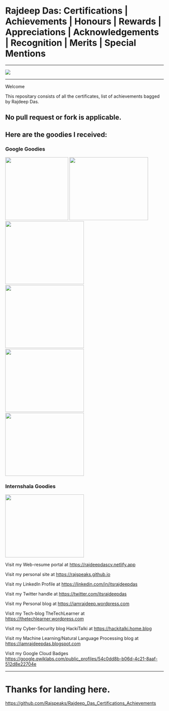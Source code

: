 # Rajdeep Das: Certifications | Achievements | Honours | Rewards | Appreciations | Acknowledgements | Recognition | Merits | Special Mentions

--------------------------------------------------------------------------------------------------------------------------------------------------------------------
<img src="https://github.com/Rajspeaks/Rajdeep_Das_Certifications_Achievements/blob/main/Header-Certification.jpg"> 

-------------------------------------------------------------------------------------------------------------------------------------------------------------------

Welcome

This repositary consists of all the certificates, list of achievements bagged by Rajdeep Das.

No pull request or fork is applicable. 
------------------------------------------------------------------------

<h2> Here are the goodies I received: </h2>

<h3>Google Goodies</h3>


<img src="https://github.com/Rajspeaks/Rajdeep_Das_Certifications_Achievements/blob/main/Google%20Certifications/132203060_1006134366464320_4928897964368663583_n.jpg" height="200" width="200"> <img src="https://github.com/Rajspeaks/Rajdeep_Das_Certifications_Achievements/blob/main/Google%20Certifications/131979959_1006134659797624_8609151351469187757_n.jpg" height="200" width="250"> <img src="https://github.com/Rajspeaks/Rajdeep_Das_Certifications_Achievements/blob/main/Google%20Certifications/138925729_1021094984968258_591106998149185507_n.jpg" height="200" width="250"> &nbsp; <img src="https://github.com/Rajspeaks/Rajdeep_Das_Certifications_Achievements/blob/main/Google%20Certifications/131940366_1006134733130950_5150161455432761198_n.jpg" height="200" width="250"> &nbsp;<img src="https://github.com/Rajspeaks/Rajdeep_Das_Certifications_Achievements/blob/main/Google%20Certifications/131940366_1006134419797648_738223068297823028_n.jpg" height="200" width="250"> &nbsp;<img src="https://github.com/Rajspeaks/Rajdeep_Das_Certifications_Achievements/blob/main/Google%20Certifications/131895849_1006134466464310_8520566935290158586_n.jpg" height="200" width="250"> 

<h3>Internshala Goodies</h3>
<img src="https://github.com/Rajspeaks/Rajdeep_Das_Certifications_Achievements/blob/main/Internshala%20Achievements/123024639_969307013480389_5363080855288155266_n.jpg" height="200" width="250">



Visit my Web-resume portal at https://rajdeepdascv.netlify.app 

Visit my personal site at https://rajspeaks.github.io

Visit my LinkedIn Profile at https://linkedin.com/in/itsrajdeepdas

Visit my Twitter handle at https://twitter.com/itsrajdeepdas

Visit my Personal blog at https://iamrajdeep.wordpress.com

Visit my Tech-blog TheTechLearner at https://thetechlearner.wordpress.com

Visit my Cyber-Security blog HackiTalki at https://hackitalki.home.blog

Visit my Machine Learning/Natural Language Processing blog at https://iamrajdeepdas.blogspot.com

Visit my Google Cloud Badges https://google.qwiklabs.com/public_profiles/54c0dd8b-b06d-4c21-8aaf-512d8e22704e

---------------------------------------------------------------------------------------------------------------------------

# Thanks for landing here.

https://github.com/Rajspeaks/Rajdeep_Das_Certifications_Achievements
